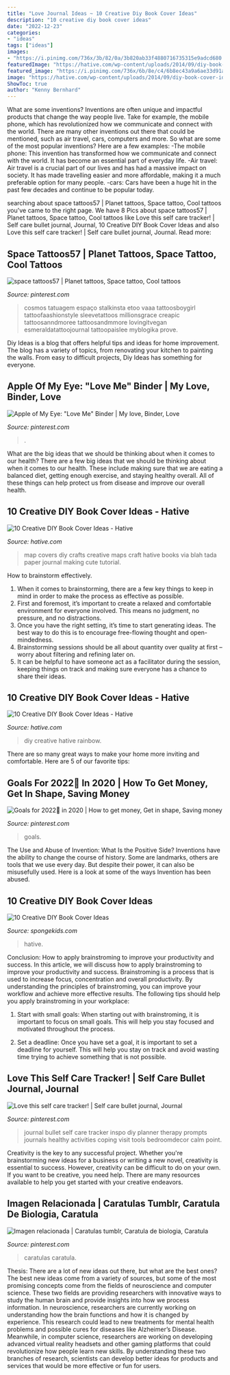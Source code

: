 ```yaml
---
title: "Love Journal Ideas ~ 10 Creative Diy Book Cover Ideas"
description: "10 creative diy book cover ideas"
date: "2022-12-23"
categories:
- "ideas"
tags: ["ideas"]
images:
- "https://i.pinimg.com/736x/3b/82/0a/3b820ab33f4880716735315e9adcd680.jpg"
featuredImage: "https://hative.com/wp-content/uploads/2014/09/diy-book-cover-ideas/10-map-covers.jpg"
featured_image: "https://i.pinimg.com/736x/6b/8e/c4/6b8ec43a9a6ae33d91a0d39e46a8bef6.jpg"
image: "https://hative.com/wp-content/uploads/2014/09/diy-book-cover-ideas/6-rainbow-book-cover.jpg"
ShowToc: true
author: "Kenny Bernhard"
---
```



What are some inventions?
Inventions are often unique and impactful products that change the way people live. Take for example, the mobile phone, which has revolutionized how we communicate and connect with the world. There are many other inventions out there that could be mentioned, such as air travel, cars, computers and more. So what are some of the most popular inventions? Here are a few examples: 
-The mobile phone: This invention has transformed how we communicate and connect with the world. It has become an essential part of everyday life. 
-Air travel: Air travel is a crucial part of our lives and has had a massive impact on society. It has made travelling easier and more affordable, making it a much preferable option for many people. 
-cars: Cars have been a huge hit in the past few decades and continue to be popular today.

	

		
searching about space tattoos57 | Planet tattoos, Space tattoo, Cool tattoos you've came to the right page. We have 8 Pics about space tattoos57 | Planet tattoos, Space tattoo, Cool tattoos like Love this self care tracker! | Self care bullet journal, Journal, 10 Creative DIY Book Cover Ideas and also Love this self care tracker! | Self care bullet journal, Journal. Read more:
		
    
## Space Tattoos57 | Planet Tattoos, Space Tattoo, Cool Tattoos

<img loading=lazy src="https://i.pinimg.com/736x/3b/82/0a/3b820ab33f4880716735315e9adcd680.jpg" onerror="this.onerror=null;this.src='https://tse2.mm.bing.net/th?id=OIP.q6DCkjYdJAKgWaQdhsUl5wHaJQ&amp;pid=15.1';" alt="space tattoos57 | Planet tattoos, Space tattoo, Cool tattoos">

_Source: pinterest.com_

>cosmos tatuagem espaço stalkinsta etoo vaaa tattoosboygirl tattoofaashionstyle sleevetattoos millionsgrace creapic tattoosanndmoree tattoosandmmore lovingitvegan esmeraldatattoojournal tattoopaislee myblogika prove. 

	

Diy Ideas is a blog that offers helpful tips and ideas for home improvement. The blog has a variety of topics, from renovating your kitchen to painting the walls. From easy to difficult projects, Diy Ideas has something for everyone.

    
## Apple Of My Eye: &quot;Love Me&quot; Binder | My Love, Binder, Love

<img loading=lazy src="https://i.pinimg.com/736x/e2/00/9d/e2009d45631cdb5ffc704c65d8f59dee--binder-love-me.jpg" onerror="this.onerror=null;this.src='https://tse2.mm.bing.net/th?id=OIP.AL3v1Do7zBmH2Xfvt081FwHaKC&amp;pid=15.1';" alt="Apple of My Eye: &quot;Love Me&quot; Binder | My love, Binder, Love">

_Source: pinterest.com_

>. 

	

What are the big ideas that we should be thinking about when it comes to our health?
There are a few big ideas that we should be thinking about when it comes to our health. These include making sure that we are eating a balanced diet, getting enough exercise, and staying healthy overall. All of these things can help protect us from disease and improve our overall health.

    
## 10 Creative DIY Book Cover Ideas - Hative

<img loading=lazy src="https://hative.com/wp-content/uploads/2014/09/diy-book-cover-ideas/10-map-covers.jpg" onerror="this.onerror=null;this.src='https://tse2.mm.bing.net/th?id=OIP.-rTiqnHESYghAtHHIh685QHaGg&amp;pid=15.1';" alt="10 Creative DIY Book Cover Ideas - Hative">

_Source: hative.com_

>map covers diy crafts creative maps craft hative books via blah tada paper journal making cute tutorial. 

	

How to brainstorm effectively.
1. When it comes to brainstorming, there are a few key things to keep in mind in order to make the process as effective as possible. 
2. First and foremost, it’s important to create a relaxed and comfortable environment for everyone involved. This means no judgment, no pressure, and no distractions. 
3. Once you have the right setting, it’s time to start generating ideas. The best way to do this is to encourage free-flowing thought and open-mindedness. 
4. Brainstorming sessions should be all about quantity over quality at first – worry about filtering and refining later on. 
5. It can be helpful to have someone act as a facilitator during the session, keeping things on track and making sure everyone has a chance to share their ideas. 

    
## 10 Creative DIY Book Cover Ideas - Hative

<img loading=lazy src="https://hative.com/wp-content/uploads/2014/09/diy-book-cover-ideas/6-rainbow-book-cover.jpg" onerror="this.onerror=null;this.src='https://tse1.mm.bing.net/th?id=OIP.Wgbc-hMpbQX0518jjahFxQHaHa&amp;pid=15.1';" alt="10 Creative DIY Book Cover Ideas - Hative">

_Source: hative.com_

>diy creative hative rainbow. 

	

There are so many great ways to make your home more inviting and comfortable. Here are 5 of our favorite tips:

    
## Goals For 2022🥰 In 2020 | How To Get Money, Get In Shape, Saving Money

<img loading=lazy src="https://i.pinimg.com/736x/6b/8e/c4/6b8ec43a9a6ae33d91a0d39e46a8bef6.jpg" onerror="this.onerror=null;this.src='https://tse4.mm.bing.net/th?id=OIP.eUZ334-PfV9nbFI0a2YP4wHaNL&amp;pid=15.1';" alt="Goals for 2022🥰 in 2020 | How to get money, Get in shape, Saving money">

_Source: pinterest.com_

>goals. 

	

The Use and Abuse of Invention: What Is the Positive Side?
Inventions have the ability to change the course of history. Some are landmarks, others are tools that we use every day. But despite their power, it can also be misusefully used. Here is a look at some of the ways Invention has been abused.

    
## 10 Creative DIY Book Cover Ideas

<img loading=lazy src="https://spongekids.com/wp-content/uploads/2015/09/1-fabric-book-cover.jpg" onerror="this.onerror=null;this.src='https://tse1.mm.bing.net/th?id=OIP.KZDOxBZwbBBHNdekzlFSOQHaK4&amp;pid=15.1';" alt="10 Creative DIY Book Cover Ideas">

_Source: spongekids.com_

>hative. 

	

Conclusion: How to apply brainstroming to improve your productivity and success.
In this article, we will discuss how to apply brainstroming to improve your productivity and success. Brainstroming is a process that is used to increase focus, concentration and overall productivity. By understanding the principles of brainstroming, you can improve your workflow and achieve more effective results. The following tips should help you apply brainstroming in your workplace: 
1) Start with small goals: When starting out with brainstroming, it is important to focus on small goals. This will help you stay focused and motivated throughout the process. 

2) Set a deadline: Once you have set a goal, it is important to set a deadline for yourself. This will help you stay on track and avoid wasting time trying to achieve something that is not possible.

    
## Love This Self Care Tracker! | Self Care Bullet Journal, Journal

<img loading=lazy src="https://i.pinimg.com/736x/fb/7c/0c/fb7c0ce5777477ed407a06edda22b28f.jpg" onerror="this.onerror=null;this.src='https://tse2.mm.bing.net/th?id=OIP.6GbDYdU8pOtrIr7SbNpx6AHaJ4&amp;pid=15.1';" alt="Love this self care tracker! | Self care bullet journal, Journal">

_Source: pinterest.com_

>journal bullet self care tracker inspo diy planner therapy prompts journals healthy activities coping visit tools bedroomdecor calm point. 

	

Creativity is the key to any successful project. Whether you're brainstorming new ideas for a business or writing a new novel, creativity is essential to success. However, creativity can be difficult to do on your own. If you want to be creative, you need help. There are many resources available to help you get started with your creative endeavors.

    
## Imagen Relacionada | Caratulas Tumblr, Caratula De Biologia, Caratula

<img loading=lazy src="https://i.pinimg.com/736x/96/c8/78/96c8787c1bbd0b4356055dc53b2b5954.jpg" onerror="this.onerror=null;this.src='https://tse1.mm.bing.net/th?id=OIP.yXf90JmvEKBXXRH4lgvgugAAAA&amp;pid=15.1';" alt="Imagen relacionada | Caratulas tumblr, Caratula de biologia, Caratula">

_Source: pinterest.com_

>caratulas caratula. 

	

Thesis: There are a lot of new ideas out there, but what are the best ones?
The best new ideas come from a variety of sources, but some of the most promising concepts come from the fields of neuroscience and computer science. These two fields are providing researchers with innovative ways to study the human brain and provide insights into how we process information. In neuroscience, researchers are currently working on understanding how the brain functions and how it is changed by experience. This research could lead to new treatments for mental health problems and possible cures for diseases like Alzheimer’s Disease. Meanwhile, in computer science, researchers are working on developing advanced virtual reality headsets and other gaming platforms that could revolutionize how people learn new skills. By understanding these two branches of research, scientists can develop better ideas for products and services that would be more effective or fun for users.

